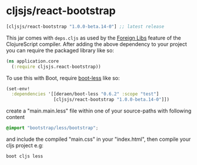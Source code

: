 # cljsjs/react-bootstrap

[](dependency)
```clojure
[cljsjs/react-bootstrap "1.0.0-beta.14-0"] ;; latest release
```
[](/dependency)

This jar comes with `deps.cljs` as used by the [Foreign Libs][flibs] feature
of the ClojureScript compiler. After adding the above dependency to your project
you can require the packaged library like so:

```clojure
(ns application.core
  (:require cljsjs.react-bootstrap))
```

To use this with Boot, require [boot-less][less4clj] like so:
```clojure
(set-env!
  :dependencies '[[deraen/boot-less "0.6.2" :scope "test"]
                  [cljsjs/react-bootstrap "1.0.0-beta.14-0"]])

```
create a "main.main.less" file within one of your source-paths with following content
```css
@import "bootstrap/less/bootstrap";
```
and include the compiled "main.css" in your "index.html",
then compile your cljs project e.g:
```sh
boot cljs less
```

[flibs]: https://clojurescript.org/reference/packaging-foreign-deps
[less4clj]: https://github.com/Deraen/less4clj
